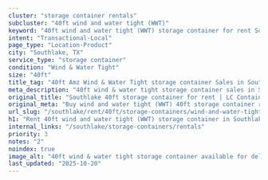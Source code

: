 ```yaml
---
cluster: "storage container rentals"
subcluster: "40ft wind and water tight (WWT)"
keyword: "40ft wind and water tight (WWT) storage container for rent Southlake, TX"
intent: "Transactional-Local"
page_type: "Location-Product"
city: "Southlake, TX"
service_type: "storage container"
condition: "Wind & Water Tight"
size: "40ft"
title_tag: "40ft Amz Wind & Water Tight storage container Sales in Southlake | LC Container"
meta_description: "40ft wind & water tight storage container sales in Southlake. Fast delivery, competitive pricing. Serving storage containers area. Quote ID: 2KN. Call (214) 524-4168 for your free quote today."
original_title: "Southlake 40ft storage container for rent | LC Container"
original_meta: "Buy wind and water tight (WWT) 40ft storage container rent with local delivery in Southlake, TX. LC Container — local Since 2003. Request a fast quote today."
url_slug: "/southlake/rent/40ft/storage-containers/wind-and-water-tight-wwt"
h1: "Rent 40ft wind and water tight (WWT) storage container in Southlake"
internal_links: "/southlake/storage-containers/rentals"
priority: 3
notes: "2"
noindex: true
image_alt: "40ft wind & water tight storage container available for delivery in Southlake"
last_updated: "2025-10-20"
---
```


<!-- TODO: Add unique city/inventory copy, images, and internal links here. -->
